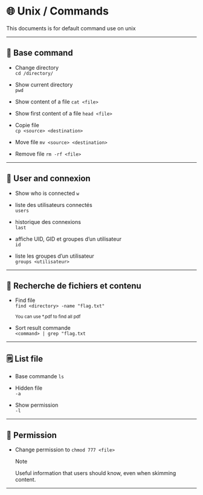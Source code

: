 # 🌐 Unix / Commands

This documents is for default command use on unix

---

## 🧰 Base command

- Change directory  
`cd /directory/`

- Show current directory  
`pwd`

- Show content of a file
`cat <file>`

- Show first content of a file
`head <file>`

- Copie file  
`cp <source> <destination>`

- Move file
`mv <source> <destination>`

- Remove file 
`rm -rf <file>`

---

## 👤 User and connexion

- Show who is connected
`w`

- liste des utilisateurs connectés  
`users`

- historique des connexions  
`last`

- affiche UID, GID et groupes d’un utilisateur  
`id`

- liste les groupes d’un utilisateur  
`groups <utilisateur>`

---

## 🔎 Recherche de fichiers et contenu

- Find file  
`find <directory> -name "flag.txt"`

  <sup> You can use *.pdf to find all pdf </sup>

- Sort result commande  
`<command> | grep "flag.txt`

---

## 🗒️ List file

- Base commande
`ls`

- Hidden file  
`-a`

- Show permission  
`-l`

---

## 🔐 Permission

- Change permission to 
`chmod 777 <file>`
  > [!NOTE]
  > Useful information that users should know, even when skimming content.

---
